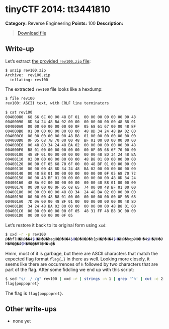 # tinyCTF 2014: tt3441810

**Category:** Reverse Engineering
**Points:** 100
**Description:**

> [Download file](rev100.zip)

## Write-up

Let’s extract [the provided `rev100.zip` file](rev100.zip):

```bash
$ unzip rev100.zip
Archive:  rev100.zip
  inflating: rev100
```

The extracted `rev100` file looks like a hexdump:

```bash
$ file rev100
rev100: ASCII text, with CRLF line terminators

$ cat rev100
00400080  68 66 6C 00 00 48 BF 01  00 00 00 00 00 00 00 48
00400090  8D 34 24 48 BA 02 00 00  00 00 00 00 00 48 B8 01
004000A0  00 00 00 00 00 00 00 0F  05 68 61 67 00 00 48 BF
004000B0  01 00 00 00 00 00 00 00  48 8D 34 24 48 BA 02 00
004000C0  00 00 00 00 00 00 48 B8  01 00 00 00 00 00 00 00
004000D0  0F 05 68 7B 70 00 00 48  BF 01 00 00 00 00 00 00
004000E0  00 48 8D 34 24 48 BA 02  00 00 00 00 00 00 00 48
004000F0  B8 01 00 00 00 00 00 00  00 0F 05 68 6F 70 00 00
00400100  48 BF 01 00 00 00 00 00  00 00 48 8D 34 24 48 BA
00400110  02 00 00 00 00 00 00 00  48 B8 01 00 00 00 00 00
00400120  00 00 0F 05 68 70 6F 00  00 48 BF 01 00 00 00 00
00400130  00 00 00 48 8D 34 24 48  BA 02 00 00 00 00 00 00
00400140  00 48 B8 01 00 00 00 00  00 00 00 0F 05 68 70 72
00400150  00 00 48 BF 01 00 00 00  00 00 00 00 48 8D 34 24
00400160  48 BA 02 00 00 00 00 00  00 00 48 B8 01 00 00 00
00400170  00 00 00 00 0F 05 68 65  74 00 00 48 BF 01 00 00
00400180  00 00 00 00 00 48 8D 34  24 48 BA 02 00 00 00 00
00400190  00 00 00 48 B8 01 00 00  00 00 00 00 00 0F 05 68
004001A0  7D 0A 00 00 48 BF 01 00  00 00 00 00 00 00 48 8D
004001B0  34 24 48 BA 02 00 00 00  00 00 00 00 48 B8 01 00
004001C0  00 00 00 00 00 00 0F 05  48 31 FF 48 B8 3C 00 00
004001D0  00 00 00 00 00 0F 05
```

Let’s restore it back to its original form using `xxd`:

```bash
$ xxd -r -p rev100
@�hflH�H@��4$H�H�@�hagH�@�H�4$H�@�H�@�h{pH�@�H�4$H�H@�hop@H�H�4$H�@H�@ hpoH�@0H�4$H�@@H�hpr@PH�H�4$@`H�H�@phetH�@�H�4$H�@�H�h@�}
H�H�@�4$H�H�@�H1�H�<@�
```

Hmm, most of it is garbage, but there are ASCII characters that match the expected flag format `flag{…}` in there as well. Looking more closely, it seems like there are occurrences of `h` followed by two characters that are part of the flag. After some fiddling we end up with this script:

```bash
$ sed "s/  / /g" rev100 | xxd -r | strings -n 1 | grep '^h' | cut -c 2- | tr -d '\n'
flag{poppopret}
```

The flag is `flag{poppopret}`.

## Other write-ups

* none yet
